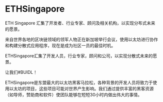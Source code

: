 # 

# ETHSingapore

ETH Singapore 汇集了开发者、行业专家、顾问及相关机构，以实现分布式未来的愿景。

来自世界各地的区块链领域的领军人物正在新加坡举行会议，使用以太坊进行协作和构建分散式应用程序，现在是成为社区一员的最佳时机。

ETHSingapore汇集了开发人员，行业专家，顾问和公司，以实现分散式未来的愿景。

让我们#BUIDL！

ETHSingapore是东盟最大的以太坊黑客马拉松，各种背景的开发人员将致力于使用以太坊的项目，这些项目可能对世界产生影响。我们通过提供丰富的黑客资源（如导师，赞助商和软件）使团队能够在短短30小时内做出伟大的事情。

